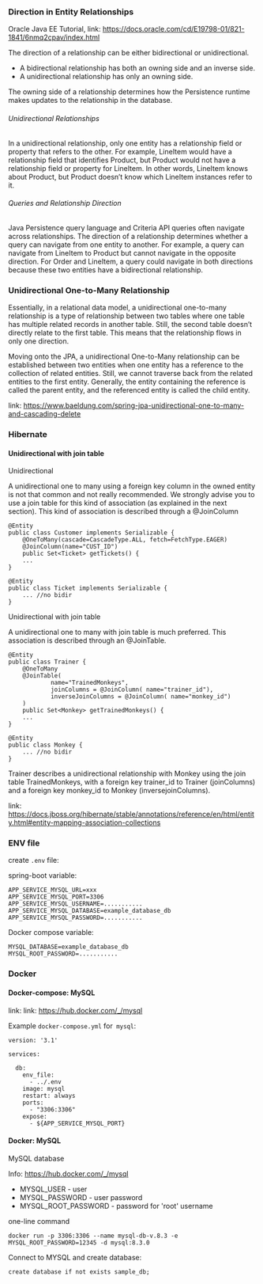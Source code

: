 ### Direction in Entity Relationships

Oracle Java EE Tutorial, link: https://docs.oracle.com/cd/E19798-01/821-1841/6nmq2cpav/index.html

The direction of a relationship can be either bidirectional or unidirectional.

* A bidirectional relationship has both an owning side and an inverse side.
* A unidirectional relationship has only an owning side.

The owning side of a relationship determines how the Persistence runtime makes updates to the relationship in the
database.

###### Unidirectional Relationships

In a unidirectional relationship, only one entity has a relationship field or property that refers to the other.
For example, LineItem would have a relationship field that identifies Product,
but Product would not have a relationship field or property for LineItem.
In other words, LineItem knows about Product, but Product doesn’t know which LineItem instances refer to it.

###### Queries and Relationship Direction

Java Persistence query language and Criteria API queries often navigate across relationships.
The direction of a relationship determines whether a query can navigate from one entity to another.
For example, a query can navigate from LineItem to Product but cannot navigate in the opposite direction.
For Order and LineItem, a query could navigate in both directions because these two entities have a bidirectional
relationship.

### Unidirectional One-to-Many Relationship

Essentially, in a relational data model, a unidirectional one-to-many relationship is a type of relationship
between two tables where one table has multiple related records in another table.
Still, the second table doesn’t directly relate to the first table.
This means that the relationship flows in only one direction.

Moving onto the JPA, a unidirectional One-to-Many relationship can be established between two entities
when one entity has a reference to the collection of related entities.
Still, we cannot traverse back from the related entities to the first entity.
Generally, the entity containing the reference is called the parent entity,
and the referenced entity is called the child entity.

link: https://www.baeldung.com/spring-jpa-unidirectional-one-to-many-and-cascading-delete

### Hibernate

#### Unidirectional with join table

Unidirectional

A unidirectional one to many using a foreign key column in the owned entity is not that common and not really
recommended.
We strongly advise you to use a join table for this kind of association (as explained in the next section).
This kind of association is described through a @JoinColumn

```
@Entity
public class Customer implements Serializable {
    @OneToMany(cascade=CascadeType.ALL, fetch=FetchType.EAGER)
    @JoinColumn(name="CUST_ID")
    public Set<Ticket> getTickets() {
    ...
}

@Entity
public class Ticket implements Serializable {
    ... //no bidir
} 
```

Unidirectional with join table

A unidirectional one to many with join table is much preferred.
This association is described through an @JoinTable.

```
@Entity
public class Trainer {
    @OneToMany
    @JoinTable(
            name="TrainedMonkeys",
            joinColumns = @JoinColumn( name="trainer_id"),
            inverseJoinColumns = @JoinColumn( name="monkey_id")
    )
    public Set<Monkey> getTrainedMonkeys() {
    ...
}

@Entity
public class Monkey {
    ... //no bidir
}
```

Trainer describes a unidirectional relationship with Monkey using the join table TrainedMonkeys,
with a foreign key trainer_id to Trainer (joinColumns) and a foreign key monkey_id to Monkey (inversejoinColumns).

link: https://docs.jboss.org/hibernate/stable/annotations/reference/en/html/entity.html#entity-mapping-association-collections

### ENV file

create `.env` file:

spring-boot variable:

```
APP_SERVICE_MYSQL_URL=xxx
APP_SERVICE_MYSQL_PORT=3306
APP_SERVICE_MYSQL_USERNAME=...........
APP_SERVICE_MYSQL_DATABASE=example_database_db
APP_SERVICE_MYSQL_PASSWORD=...........
```

Docker compose variable:

```
MYSQL_DATABASE=example_database_db
MYSQL_ROOT_PASSWORD=...........
```

### Docker

#### Docker-compose: MySQL

link: link: https://hub.docker.com/_/mysql

Example `docker-compose.yml` for` mysql`:

```
version: '3.1'

services:

  db:
    env_file:
      - ../.env
    image: mysql
    restart: always
    ports:
      - "3306:3306"
    expose:
      - ${APP_SERVICE_MYSQL_PORT}
```

#### Docker: MySQL

MySQL database

Info: https://hub.docker.com/_/mysql

* MYSQL_USER - user
* MYSQL_PASSWORD - user password
* MYSQL_ROOT_PASSWORD - password for 'root' username

one-line command

```
docker run -p 3306:3306 --name mysql-db-v.8.3 -e MYSQL_ROOT_PASSWORD=12345 -d mysql:8.3.0
```

Connect to MYSQL and create database:

```
create database if not exists sample_db;
```

